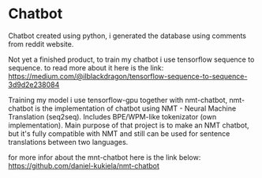 # Chatbot
Chatbot created using python, i generated the database using comments from reddit website.

Not yet a finished product, to train my chatbot i use tensorflow sequence to sequence.
to read more about it here is the link: https://medium.com/@ilblackdragon/tensorflow-sequence-to-sequence-3d9d2e238084

Training my model i use tensorflow-gpu together with nmt-chatbot, nmt-chatbot is the implementation of chatbot using NMT - Neural Machine Translation 
(seq2seq). Includes BPE/WPM-like tokenizator (own implementation). Main purpose of that project is to make an NMT chatbot, 
but it's fully compatible with NMT and still can be used for sentence translations between two languages.

for more infor about the mnt-chatbot here is the link below:
https://github.com/daniel-kukiela/nmt-chatbot
